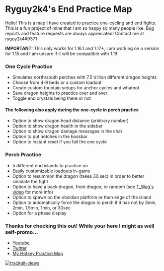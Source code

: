 # Ryguy2k4's End Practice Map

Hello! This is a map I have created to practice one-cycling and end fights. This is a fun project of mine that I am so happy so many people like. Bug reports and feature requests are always appreciated! Contact me at ryguy2k4#9371 

**IMPORTANT:** This only works for 1.16.1 and 1.17+, I am working on a version for 1.15 and I am unsure if it will be compatible with 1.19.

### One Cycle Practice
* Simulates north/south perches with 7.5 trillion different dragon heights
* Choose from 4-9 beds or a custom loadout
* Create custom fountain setups for anchor cycles and whatnot
* Save dragon heights to practice over and over
* Toggle end crystals being there or not
#### The following also apply during the one-cycle in perch practice
* Option to show dragon head distance (arbitrary number)
* Option to show dragon health in the sidebar
* Option to show dragon damage messages in the chat
* Option to put notches in the bossbar
* Option to instant reset if you fail the one cycle

### Perch Practice
* 5 different end islands to practice on
* Easily customizable loadouts in-game
* Option to resummon the dragon (takes 30 sec) in order to better simulate the fight
* Option to have a back dragon, front dragon, or random (see [T_Wag's video](https://youtu.be/0cQXHpDi8ps?t=262) for more info)
* Option to spawn on the obsidian platform or then edge of the island
* Option to automatically force the dragon to perch if it has not by 3min, 2min, 1.5min, 1min, or 30sec
* Option for a phase display

### Thanks for checking this out! While your here I might as well self-promo...
* [Youtube](https://www.youtube.com/channel/UC81FHVFRqi0M6ELnmGNmQog)
* [Twitter](https://twitter.com/ryguy2k4)
* [My Hotkey Practice Map](https://cdn.discordapp.com/attachments/405839885509984256/821896625634410546/HotkeyPractice_v2.1.zip)

<a href="https://trackgit.com">
<img src="https://us-central1-trackgit-analytics.cloudfunctions.net/token/ping/kyfcadzyvflgq7zcxprk" alt="trackgit-views" />
</a>
